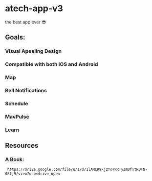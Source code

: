 # atech-app-v3
the best app ever :sunglasses:
## Goals:
### Visual Apealing Design
### Compatible with both iOS and Android
### Map
### Bell Notifications
### Schedule
### MavPulse
### Learn

## Resources
### A Book:
     https://drive.google.com/file/u/1/d/1lAMCR9FjzYo7RRTyZmDfxtR0TN-GFtj9/view?usp=drive_open
